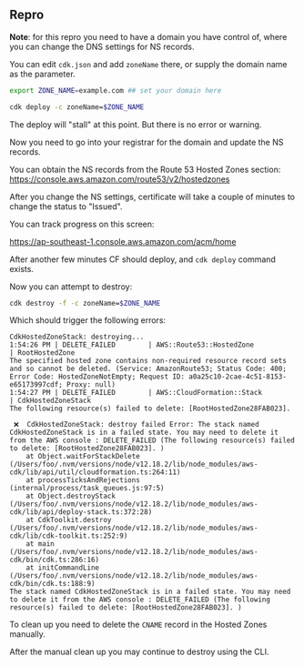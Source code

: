 ## Repro

**Note**: for this repro you need to have a domain you have control of, where you can change
the DNS settings for NS records.

You can edit `cdk.json` and add `zoneName` there, or supply the domain name as the parameter.

```sh
export ZONE_NAME=example.com ## set your domain here

cdk deploy -c zoneName=$ZONE_NAME
```

The deploy will "stall" at this point. But there is no error or warning.

Now you need to go into your registrar for the domain and update the NS records.

You can obtain the NS records from the Route 53 Hosted Zones section: https://console.aws.amazon.com/route53/v2/hostedzones

After you change the NS settings, certificate will take a couple of minutes to change the status to "Issued".

You can track progress on this screen:

https://ap-southeast-1.console.aws.amazon.com/acm/home

After another few minutes CF should deploy, and `cdk deploy` command exists.

Now you can attempt to destroy:

```sh
cdk destroy -f -c zoneName=$ZONE_NAME
```

Which should trigger the following errors:

```
CdkHostedZoneStack: destroying...
1:54:26 PM | DELETE_FAILED        | AWS::Route53::HostedZone             | RootHostedZone
The specified hosted zone contains non-required resource record sets  and so cannot be deleted. (Service: AmazonRoute53; Status Code: 400; Error Code: HostedZoneNotEmpty; Request ID: a0a25c10-2cae-4c51-8153-
e65173997cdf; Proxy: null)
1:54:27 PM | DELETE_FAILED        | AWS::CloudFormation::Stack           | CdkHostedZoneStack
The following resource(s) failed to delete: [RootHostedZone28FAB023].

 ❌  CdkHostedZoneStack: destroy failed Error: The stack named CdkHostedZoneStack is in a failed state. You may need to delete it from the AWS console : DELETE_FAILED (The following resource(s) failed to delete: [RootHostedZone28FAB023]. )
    at Object.waitForStackDelete (/Users/foo/.nvm/versions/node/v12.18.2/lib/node_modules/aws-cdk/lib/api/util/cloudformation.ts:264:11)
    at processTicksAndRejections (internal/process/task_queues.js:97:5)
    at Object.destroyStack (/Users/foo/.nvm/versions/node/v12.18.2/lib/node_modules/aws-cdk/lib/api/deploy-stack.ts:372:28)
    at CdkToolkit.destroy (/Users/foo/.nvm/versions/node/v12.18.2/lib/node_modules/aws-cdk/lib/cdk-toolkit.ts:252:9)
    at main (/Users/foo/.nvm/versions/node/v12.18.2/lib/node_modules/aws-cdk/bin/cdk.ts:286:16)
    at initCommandLine (/Users/foo/.nvm/versions/node/v12.18.2/lib/node_modules/aws-cdk/bin/cdk.ts:188:9)
The stack named CdkHostedZoneStack is in a failed state. You may need to delete it from the AWS console : DELETE_FAILED (The following resource(s) failed to delete: [RootHostedZone28FAB023]. )
````

To clean up you need to delete the `CNAME` record in the Hosted Zones manually.

After the manual clean up you may continue to destroy using the CLI.